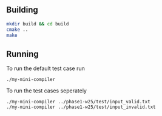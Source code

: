 ## Building

```sh
mkdir build && cd build
cmake ..
make
```

## Running

To run the default test case run
```
./my-mini-compiler
```

To run the test cases seperately
```
./my-mini-compiler ../phase1-w25/test/input_valid.txt
./my-mini-compiler ../phase1-w25/test/input_invalid.txt
```
